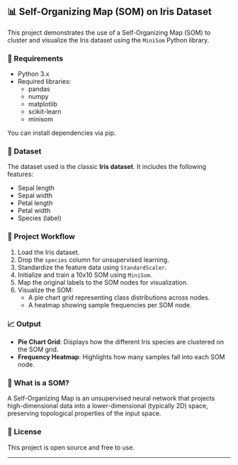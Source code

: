 ## 📊 Self-Organizing Map (SOM) on Iris Dataset

This project demonstrates the use of a Self-Organizing Map (SOM) to cluster and visualize the Iris dataset using the `MiniSom` Python library.

### 🔧 Requirements

- Python 3.x
- Required libraries:
  - pandas  
  - numpy  
  - matplotlib  
  - scikit-learn  
  - minisom

You can install dependencies via pip.

### 📁 Dataset

The dataset used is the classic **Iris dataset**. It includes the following features:
- Sepal length  
- Sepal width  
- Petal length  
- Petal width  
- Species (label)

### 📌 Project Workflow

1. Load the Iris dataset.
2. Drop the `species` column for unsupervised learning.
3. Standardize the feature data using `StandardScaler`.
4. Initialize and train a 10x10 SOM using `MiniSom`.
5. Map the original labels to the SOM nodes for visualization.
6. Visualize the SOM:
   - A pie chart grid representing class distributions across nodes.
   - A heatmap showing sample frequencies per SOM node.

### 📈 Output

- **Pie Chart Grid**: Displays how the different Iris species are clustered on the SOM grid.
- **Frequency Heatmap**: Highlights how many samples fall into each SOM node.

### 🧠 What is a SOM?

A Self-Organizing Map is an unsupervised neural network that projects high-dimensional data into a lower-dimensional (typically 2D) space, preserving topological properties of the input space.

### 🧾 License

This project is open source and free to use.

---